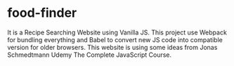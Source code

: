 # food-finder

It is a Recipe Searching Website using Vanilla JS.
This project use Webpack for bundling everything and Babel to convert new JS code into compatible version for older browsers.
This website is using some ideas from Jonas Schmedtmann Udemy The Complete JavaScript Course.
